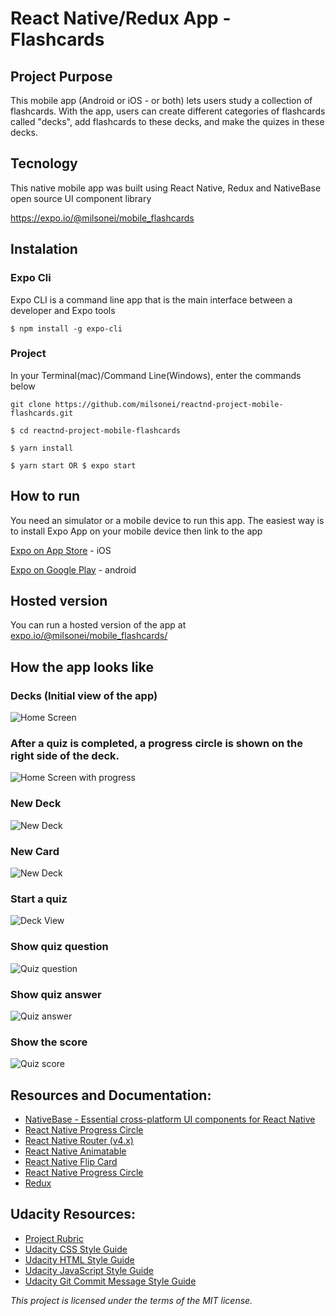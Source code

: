 # React Native/Redux App - Flashcards
## Project Purpose
This mobile app (Android or iOS - or both) lets users study a collection of flashcards. 
With the app, users can create different categories of flashcards called "decks", add flashcards to these decks, and make the quizes in these decks.

## Tecnology
This native mobile app was built using React Native, Redux and NativeBase open source UI component library 

https://expo.io/@milsonei/mobile_flashcards

## Instalation
### Expo Cli
Expo CLI is a command line app that is the main interface between a developer and Expo tools
```
$ npm install -g expo-cli
```
### Project
In your Terminal(mac)/Command Line(Windows), enter the commands below
```
git clone https://github.com/milsonei/reactnd-project-mobile-flashcards.git

$ cd reactnd-project-mobile-flashcards

$ yarn install

$ yarn start OR $ expo start
```
## How to run
You need an simulator or a mobile device to run this app. The easiest way is to install Expo App on your mobile device then link to the app

[Expo on App Store](https://itunes.apple.com/br/app/expo-client/id982107779?mt=8) - iOS

[Expo on Google Play](https://play.google.com/store/apps/details?id=host.exp.exponent) - android

## Hosted version
You can run a hosted version of the app at [expo.io/@milsonei/mobile_flashcards/](https://expo.io/@milsonei/mobile_flashcards)

## How the app looks like

### Decks (Initial view of the app)
![Home Screen](images/screenshots/home-1.jpg)

### After a quiz is completed, a progress circle is shown on the right side of the deck.
![Home Screen with progress](images/screenshots/home-2.jpg)

### New Deck
![New Deck](images/screenshots/add-deck.jpg "new deck")

### New Card
![New Deck](images/screenshots/add-card.jpg "new deck")

### Start a quiz
![Deck View](images/screenshots/deck-view.jpg "deck view")

### Show quiz question
![Quiz question](images/screenshots/quiz-question.jpg "quiz question")

### Show quiz answer
![Quiz answer](images/screenshots/quiz-answer.jpg "quiz answer")

### Show the score
![Quiz score](images/screenshots/quiz-score.jpg "quiz score")

## Resources and Documentation:
- [NativeBase - Essential cross-platform UI components for React Native](https://docs.nativebase.io)
- [React Native Progress Circle](https://github.com/MrToph/react-native-progress-circle#readme)
- [React Native Router (v4.x)](https://github.com/aksonov/react-native-router-flux#readme)
- [React Native Animatable](https://github.com/oblador/react-native-animatable#readme)
- [React Native Flip Card](https://github.com/moschan/react-native-flip-card#readme)
- [React Native Progress Circle](https://github.com/MrToph/react-native-progress-circle#readme)
- [Redux](https://redux.js.org/introduction/getting-started)

## Udacity Resources:

- [Project Rubric](https://review.udacity.com/#!/rubrics/1215/view)
- [Udacity CSS Style Guide](http://udacity.github.io/frontend-nanodegree-styleguide/css.html)
- [Udacity HTML Style Guide](http://udacity.github.io/frontend-nanodegree-styleguide/index.html)
- [Udacity JavaScript Style Guide](http://udacity.github.io/frontend-nanodegree-styleguide/javascript.html)
- [Udacity Git Commit Message Style Guide](https://udacity.github.io/git-styleguide/)

_This project is licensed under the terms of the MIT license._